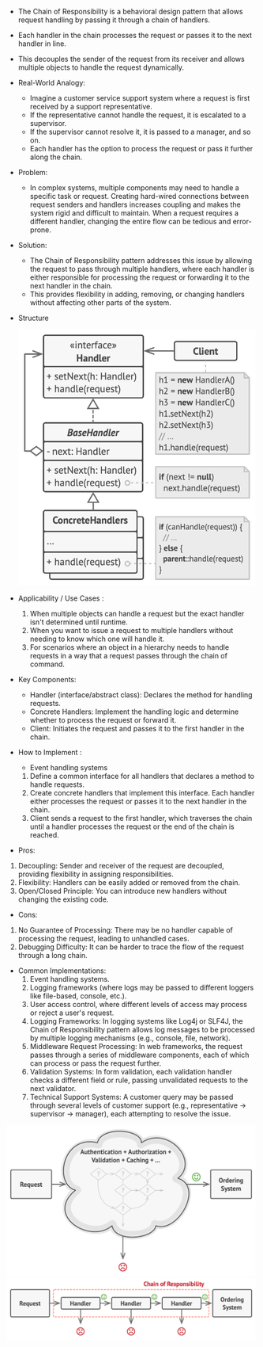 - The Chain of Responsibility is a behavioral design pattern that allows request handling by passing it through a chain of handlers. 
- Each handler in the chain processes the request or passes it to the next handler in line. 
- This decouples the sender of the request from its receiver and allows multiple objects to handle the request dynamically.

-  Real-World Analogy:
   - Imagine a customer service support system where a request is first received by a support representative. 
   - If the representative cannot handle the request, it is escalated to a supervisor. 
   - If the supervisor cannot resolve it, it is passed to a manager, and so on. 
   - Each handler has the option to process the request or pass it further along the chain.

- Problem:
   - In complex systems, multiple components may need to handle a specific task or request. 
     Creating hard-wired connections between request senders and handlers increases coupling 
     and makes the system rigid and difficult to maintain. 
     When a request requires a different handler, changing the entire flow can be tedious and error-prone.

- Solution:
  - The Chain of Responsibility pattern addresses this issue by allowing the request to pass through multiple handlers, 
    where each handler is either responsible for processing the request or forwarding it to the next handler in the chain. 
  - This provides flexibility in adding, removing, or changing handlers without affecting other parts of the system.

- Structure 
   
   ![img_2.png](img_2.png)

-  Applicability / Use Cases :
   1. When multiple objects can handle a request but the exact handler isn't determined until runtime.
   2. When you want to issue a request to multiple handlers without needing to know which one will handle it.
   3. For scenarios where an object in a hierarchy needs to handle requests in a way that a request passes through the chain of command.

- Key Components:
  - Handler (interface/abstract class): Declares the method for handling requests.
  - Concrete Handlers: Implement the handling logic and determine whether to process the request or forward it.
  - Client: Initiates the request and passes it to the first handler in the chain.

- How to Implement :
  - Event handling systems
  1. Define a common interface for all handlers that declares a method to handle requests.
  2. Create concrete handlers that implement this interface. 
     Each handler either processes the request or passes it to the next handler in the chain.
  3. Client sends a request to the first handler, 
     which traverses the chain until a handler processes the request or the end of the chain is reached.

- Pros:
 1. Decoupling: Sender and receiver of the request are decoupled, providing flexibility in assigning responsibilities.
 2. Flexibility: Handlers can be easily added or removed from the chain.
 3. Open/Closed Principle: You can introduce new handlers without changing the existing code.

- Cons:
 1. No Guarantee of Processing: There may be no handler capable of processing the request, leading to unhandled cases.
 2. Debugging Difficulty: It can be harder to trace the flow of the request through a long chain.

- Common Implementations:
  1. Event handling systems.
  2. Logging frameworks (where logs may be passed to different loggers like file-based, console, etc.).
  3. User access control, where different levels of access may process or reject a user's request.
  4. Logging Frameworks: In logging systems like Log4j or SLF4J, the Chain of Responsibility pattern allows log messages to be processed by multiple logging mechanisms (e.g., console, file, network).
  5. Middleware Request Processing: In web frameworks, the request passes through a series of middleware components, each of which can process or pass the request further.
  6. Validation Systems: In form validation, each validation handler checks a different field or rule, passing unvalidated requests to the next validator.
  7. Technical Support Systems: A customer query may be passed through several levels of customer support (e.g., representative → supervisor → manager), each attempting to resolve the issue.

![img.png](img.png)
![img_1.png](img_1.png)